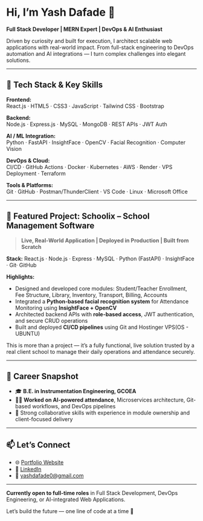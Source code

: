 # Hi, I’m Yash Dafade 👋  
**Full Stack Developer | MERN Expert | DevOps & AI Enthusiast**

Driven by curiosity and built for execution, I architect scalable web applications with real-world impact. From full-stack engineering to DevOps automation and AI integrations — I turn complex challenges into elegant solutions.

---

## 🔧 Tech Stack & Key Skills

**Frontend:**  
React.js · HTML5 · CSS3 · JavaScript · Tailwind CSS · Bootstrap

**Backend:**  
Node.js · Express.js · MySQL · MongoDB · REST APIs · JWT Auth

**AI / ML Integration:**  
Python · FastAPI · InsightFace · OpenCV · Facial Recognition · Computer Vision

**DevOps & Cloud:**  
CI/CD · GitHub Actions · Docker · Kubernetes · AWS · Render · VPS Deployment · Terraform

**Tools & Platforms:**  
Git · GitHub · Postman/ThunderClient · VS Code · Linux · Microsoft Office

---

## 💼 Featured Project: Schoolix – School Management Software

> **Live, Real-World Application | Deployed in Production | Built from Scratch**

**Stack:** React.js · Node.js · Express · MySQL · Python (FastAPI) · InsightFace · Git· GitHub

**Highlights:**
- Designed and developed core modules: Student/Teacher Enrollment, Fee Structure, Library, Inventory, Transport, Billing, Accounts
- Integrated a **Python-based facial recognition system** for Attendance Monitoring using **InsightFace + OpenCV**
- Architected backend APIs with **role-based access**, JWT authentication, and secure CRUD operations
- Built and deployed **CI/CD pipelines** using Git and Hostinger VPS(OS - UBUNTU)

This is more than a project — it’s a fully functional, live solution trusted by a real client school to manage their daily operations and attendance securely.

---

## 📌 Career Snapshot

- 🎓 **B.E. in Instrumentation Engineering, GCOEA** 
- 🧑‍🔬 **Worked on AI-powered attendance**, Microservices architecture, Git-based workflows, and DevOps pipelines
- 🤝 Strong collaborative skills with experience in module ownership and client-focused delivery

---

## 📫 Let’s Connect

- 🌐 [Portfolio Website](https://yashdafade.github.io/MyWebsite/)
- 💼 [LinkedIn](https://www.linkedin.com/in/yash-dafade-992ab2209/)
- 📧 yashdafade0@gmail.com

---

**Currently open to full-time roles** in Full Stack Development, DevOps Engineering, or AI-integrated Web Applications.

Let’s build the future — one line of code at a time 🚀
